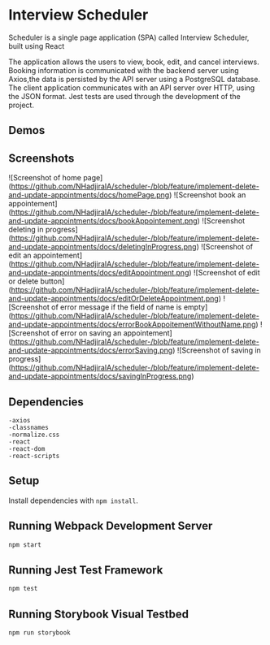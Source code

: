 # Interview Scheduler
Scheduler is a single page application (SPA) called Interview Scheduler, built using React

The application allows the users to view, book, edit, and cancel interviews. Booking information is communicated with the backend server using Axios,the data is persisted by the API server using a PostgreSQL database.
The client application communicates with an API server over HTTP, using the JSON format.
Jest tests are used through the development of the project.

## Demos

## Screenshots
![Screenshot of home page] (https://github.com/NHadjiraIA/scheduler-/blob/feature/implement-delete-and-update-appointments/docs/homePage.png)
![Screenshot book an appointement] (https://github.com/NHadjiraIA/scheduler-/blob/feature/implement-delete-and-update-appointments/docs/bookAppointement.png)
![Screenshot deleting in progress] (https://github.com/NHadjiraIA/scheduler-/blob/feature/implement-delete-and-update-appointments/docs/deletingInProgress.png)
![Screenshot of edit an appointement] (https://github.com/NHadjiraIA/scheduler-/blob/feature/implement-delete-and-update-appointments/docs/editAppointment.png)
![Screenshot of edit or delete button] (https://github.com/NHadjiraIA/scheduler-/blob/feature/implement-delete-and-update-appointments/docs/editOrDeleteAppointment.png)
![Screenshot of error message if the field of name is empty] (https://github.com/NHadjiraIA/scheduler-/blob/feature/implement-delete-and-update-appointments/docs/errorBookAppoitementWithoutName.png)
![Screenshot of error on saving an appointement] (https://github.com/NHadjiraIA/scheduler-/blob/feature/implement-delete-and-update-appointments/docs/errorSaving.png)
![Screenshot of saving in progress] (https://github.com/NHadjiraIA/scheduler-/blob/feature/implement-delete-and-update-appointments/docs/savingInProgress.png)

 

## Dependencies
    -axios
    -classnames
    -normalize.css
    -react 
    -react-dom 
    -react-scripts
## Setup

Install dependencies with `npm install`.

## Running Webpack Development Server

```sh
npm start
```

## Running Jest Test Framework

```sh
npm test
```

## Running Storybook Visual Testbed

```sh
npm run storybook
```
